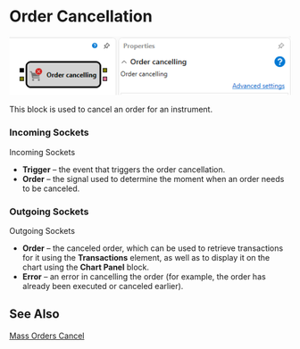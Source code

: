 # Order Cancellation

![Designer Cancellations 00](../../../../../../images/designer_cancellations_00.png)

This block is used to cancel an order for an instrument.

### Incoming Sockets

Incoming Sockets

- **Trigger** – the event that triggers the order cancellation.
- **Order** – the signal used to determine the moment when an order needs to be canceled.

### Outgoing Sockets

Outgoing Sockets

- **Order** – the canceled order, which can be used to retrieve transactions for it using the **Transactions** element, as well as to display it on the chart using the **Chart Panel** block.
- **Error** – an error in cancelling the order (for example, the order has already been executed or canceled earlier).

## See Also

[Mass Orders Cancel](mass_cancel.md)